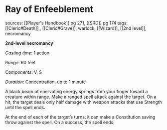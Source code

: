 # Ray of Enfeeblement
sources: [[Player's Handbook]] pg 271, [[SRD]] pg 174
tags: [[Cleric#Death]],, [[Cleric#Grave]], warlock, [[Wizard]], [[2nd level]], necromancy

**2nd-level necromancy**

*Casting time*: 1 action

*Range*: 60 feet

*Components*: V, S

*Duration*: Concentration, up to 1 minute

A black beam of enervating energy springs from your finger toward a creature within range. Make a ranged spell attack against the target. On a hit, the target deals only half damage with weapon attacks that use Strength until the spell ends.

At the end of each of the target’s turns, it can make a Constitution saving throw against the spell. On a success, the spell ends.
